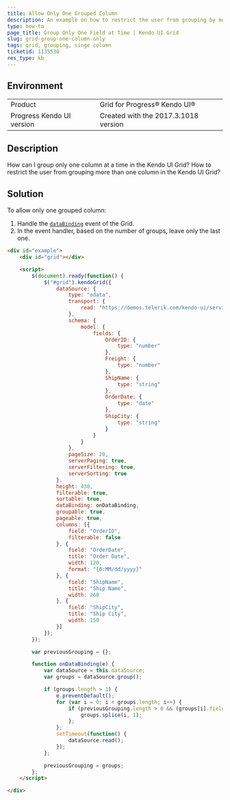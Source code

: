 ```yaml
---
title: Allow Only One Grouped Column
description: An example on how to restrict the user from grouping by more than one column in the Kendo UI Grid. 
type: how-to
page_title: Group Only One Field at Time | Kendo UI Grid
slug: grid-group-one-column-only
tags: grid, grouping, singe column
ticketid: 1135530
res_type: kb
---
```


## Environment
<table>
 <tr>
  <td>Product</td>
  <td>Grid for Progress® Kendo UI®</td>
 </tr>
 <tr>
  <td>Progress Kendo UI version</td>
  <td>Created with the 2017.3.1018 version</td>
 </tr>
</table>

## Description

How can I group only one column at a time in the Kendo UI Grid? How to restrict the user from grouping more than one column in the Kendo UI Grid?

## Solution

To allow only one grouped column:

1. Handle the [`dataBinding`](https://docs.telerik.com/kendo-ui/api/javascript/ui/grid#events-dataBinding) event of the Grid.
1. In the event handler, based on the number of groups, leave only the last one.

```html
<div id="example">
    <div id="grid"></div>

    <script>
        $(document).ready(function() {
            $("#grid").kendoGrid({
                dataSource: {
                    type: "odata",
                    transport: {
                        read: "https://demos.telerik.com/kendo-ui/service/Northwind.svc/Orders"
                    },
                    schema: {
                        model: {
                            fields: {
                                OrderID: {
                                    type: "number"
                                },
                                Freight: {
                                    type: "number"
                                },
                                ShipName: {
                                    type: "string"
                                },
                                OrderDate: {
                                    type: "date"
                                },
                                ShipCity: {
                                    type: "string"
                                }
                            }
                        }
                    },
                    pageSize: 20,
                    serverPaging: true,
                    serverFiltering: true,
                    serverSorting: true
                },
                height: 430,
                filterable: true,
                sortable: true,
                dataBinding: onDataBinding,
                groupable: true,
                pageable: true,
                columns: [{
                    field: "OrderID",
                    filterable: false
                }, {
                    field: "OrderDate",
                    title: "Order Date",
                    width: 120,
                    format: "{0:MM/dd/yyyy}"
                }, {
                    field: "ShipName",
                    title: "Ship Name",
                    width: 260
                }, {
                    field: "ShipCity",
                    title: "Ship City",
                    width: 150
                }]
            });
        });

        var previousGrouping = {};

        function onDataBinding(e) {
            var dataSource = this.dataSource;
            var groups = dataSource.group();

            if (groups.length > 1) {
                e.preventDefault();
                for (var i = 0; i < groups.length; i++) {
                    if (previousGrouping.length > 0 && (groups[i].field == previousGrouping[0].field)) {
                        groups.splice(i, 1);
                    };
                };
                setTimeout(function() {
                    dataSource.read();
                });
            };

            previousGrouping = groups;
        };
    </script>

</div>
```
